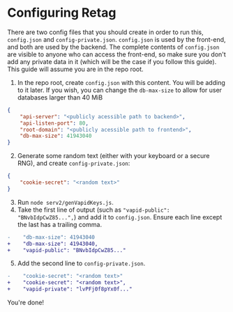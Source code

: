 # Configuring Retag

There are two config files that you should create in order to run this, `config.json` and `config-private.json`.
`config.json` is used by the front-end, and both are used by the backend.
The complete contents of `config.json` are visible to anyone who can access the front-end, so make sure you don't add any private data in it (which will be the case if you follow this guide).
This guide will assume you are in the repo root.

1. In the repo root, create `config.json` with this content. You will be adding to it later. If you wish, you can change the `db-max-size` to allow for user databases larger than 40 MiB
  ```json
  {
      "api-server": "<publicly acessible path to backend>",
      "api-listen-port": 80,
      "root-domain": "<publicly acessible path to frontend>",
      "db-max-size": 41943040
  }
  ```
2. Generate some random text (either with your keyboard or a secure RNG), and create `config-private.json`:
  ```json
  {
      "cookie-secret": "<random text>"
  }
  ```
3. Run `node serv2/genVapidKeys.js`.
4. Take the first line of output (such as `"vapid-public": "BNvbIdpCwZ85...",`) and add it to `config.json`. Ensure each line except the last has a trailing comma.
  ```diff
-    "db-max-size": 41943040
+    "db-max-size": 41943040,
+    "vapid-public": "BNvbIdpCwZ85..."
  ```
5. Add the second line to `config-private.json`.
  ```diff
-    "cookie-secret": "<random text>"
+    "cookie-secret": "<random text>",
+    "vapid-private": "lvPFj0f8pYx0f..."
  ```

You're done!
